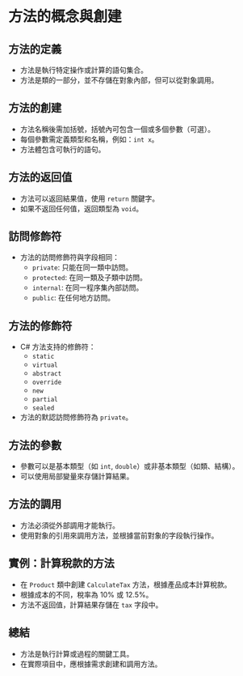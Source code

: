 # 方法的概念與創建

## 方法的定義
- 方法是執行特定操作或計算的語句集合。
- 方法是類的一部分，並不存儲在對象內部，但可以從對象調用。

## 方法的創建
- 方法名稱後需加括號，括號內可包含一個或多個參數（可選）。
- 每個參數需定義類型和名稱，例如：`int x`。
- 方法體包含可執行的語句。

## 方法的返回值
- 方法可以返回結果值，使用 `return` 關鍵字。
- 如果不返回任何值，返回類型為 `void`。

## 訪問修飾符
- 方法的訪問修飾符與字段相同：
  - `private`: 只能在同一類中訪問。
  - `protected`: 在同一類及子類中訪問。
  - `internal`: 在同一程序集內部訪問。
  - `public`: 在任何地方訪問。

## 方法的修飾符
- C# 方法支持的修飾符：
  - `static`
  - `virtual`
  - `abstract`
  - `override`
  - `new`
  - `partial`
  - `sealed`
- 方法的默認訪問修飾符為 `private`。

## 方法的參數
- 參數可以是基本類型（如 `int`, `double`）或非基本類型（如類、結構）。
- 可以使用局部變量來存儲計算結果。

## 方法的調用
- 方法必須從外部調用才能執行。
- 使用對象的引用來調用方法，並根據當前對象的字段執行操作。

## 實例：計算稅款的方法
- 在 `Product` 類中創建 `CalculateTax` 方法，根據產品成本計算稅款。
- 根據成本的不同，稅率為 10% 或 12.5%。
- 方法不返回值，計算結果存儲在 `tax` 字段中。

## 總結
- 方法是執行計算或過程的關鍵工具。
- 在實際項目中，應根據需求創建和調用方法。
